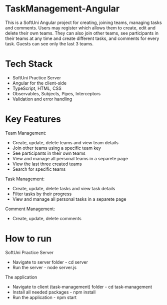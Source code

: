 # TaskManagement-Angular
This is a SoftUni Angular project for creating, joining teams, managing tasks and comments. 
Users may register which allows them to create, edit and delete their own teams. They can also join other teams, see participants in their teams at any time and create different tasks, and comments for every task.
Guests can see only the last 3 teams.

# Tech Stack
- SoftUni Practice Server
- Angular for the client-side
- TypeScript, HTML, CSS
- Observables, Subjects, Pipes, Interceptors
- Validation and error handling

# Key Features
Team Management:
- Create, update, delete teams and view team details
- Join other teams using a specific team key
- See participants in their own teams
- View and manage all personal teams in a separete page
- View the last three created teams
- Search for specific teams

Task Management:
- Create, update, delete tasks and view task details
- Filter tasks by their progress
- View and manage all personal tasks in a separete page

Comment Management:
- Create, update, delete comments

# How to run
SoftUni Practice Server 
- Navigate to server folder - cd server
- Run the server - node server.js

The application
- Navigate to client (task-management) folder - cd task-management
- Install all needed packages - npm install 
- Run the application - npm start 